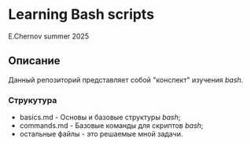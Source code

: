 # Learning Bash scripts
E.Chernov summer 2025
## Описание
Данный репозиторий представляет собой "конспект" изучения *bash*.
### Струкутура
- basics.md - Основы и базовые структуры *bash*;
- commands.md - Базовые команды для скриптов *bash*;
- остальные файлы - это решаемые мной задачи.